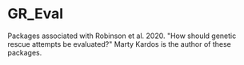 # GR_Eval
Packages associated with Robinson et al. 2020. "How should genetic rescue attempts be evaluated?"
Marty Kardos is the author of these packages. 
